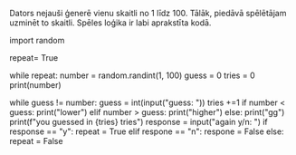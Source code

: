 Dators nejauši ģenerē vienu skaitli no 1 līdz 100. Tālāk, piedāvā spēlētājam uzminēt to skaitli.
Spēles loģika ir labi aprakstīta kodā.

import random

repeat= True

while repeat:
  number = random.randint(1, 100)
  guess = 0
  tries = 0
  print(number)

  while guess != number:
    guess = int(input("guess: "))
    tries +=1
    if number < guess:
      print("lower")
    elif number > guess:
      print("higher")
    else:
      print("gg")
      print(f"you guessed in {tries} tries")
  response = input("again y/n: ")
  if response == "y":
    repeat = True
  elif respone == "n":
    respone = False
  else:
    repeat = False
